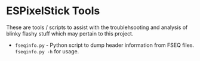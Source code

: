 # ESPixelStick Tools

These are tools / scripts to assist with the troublehsooting and analysis of blinky flashy stuff which may pertain to this project.

- ```fseqinfo.py``` - Python script to dump header information from FSEQ files.  ```fseqinfo.py -h``` for usage.
